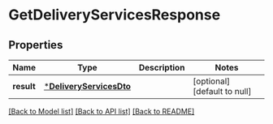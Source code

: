 # GetDeliveryServicesResponse

## Properties
Name | Type | Description | Notes
------------ | ------------- | ------------- | -------------
**result** | [***DeliveryServicesDto**](DeliveryServicesDTO.md) |  | [optional] [default to null]

[[Back to Model list]](../README.md#documentation-for-models) [[Back to API list]](../README.md#documentation-for-api-endpoints) [[Back to README]](../README.md)



